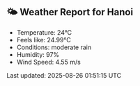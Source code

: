 <!-- WEATHER-START -->
## 🌤 Weather Report for Hanoi

- Temperature: 24°C
- Feels like: 24.99°C
- Conditions: moderate rain
- Humidity: 97%
- Wind Speed: 4.55 m/s

Last updated: 2025-08-26 01:51:15 UTC
<!-- WEATHER-END -->
